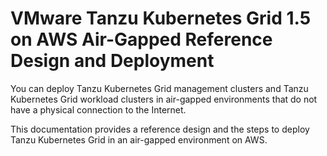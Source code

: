 # VMware Tanzu Kubernetes Grid 1.5 on AWS Air-Gapped Reference Design and Deployment

You can deploy Tanzu Kubernetes Grid management clusters and Tanzu Kubernetes Grid workload clusters in air-gapped environments that do not have a physical connection to the Internet. 

This documentation provides a reference design and the steps to deploy Tanzu Kubernetes Grid in an air-gapped environment on AWS.